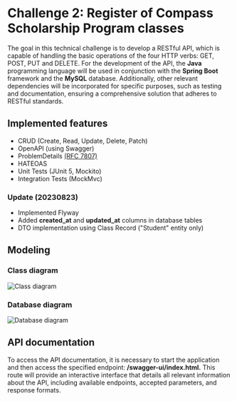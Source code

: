 # Challenge 2: Register of Compass Scholarship Program classes

The goal in this technical challenge is to develop a RESTful API, which is capable of handling the basic operations of the four HTTP verbs: GET, POST, PUT and DELETE. For the development of the API, the **Java** programming language will be used in conjunction with the **Spring Boot** framework and the **MySQL** database. Additionally, other relevant dependencies will be incorporated for specific purposes, such as testing and documentation, ensuring a comprehensive solution that adheres to RESTful standards.
## Implemented features

* CRUD (Create, Read, Update, Delete, Patch)  
* OpenAPI (using Swagger)  
* ProblemDetails [(RFC 7807)](https://datatracker.ietf.org/doc/html/rfc7807)  
* HATEOAS  
* Unit Tests (JUnit 5, Mockito)  
* Integration Tests (MockMvc)  

### Update (20230823)
* Implemented Flyway
* Added **created_at** and **updated_at** columns in database tables
* DTO implementation using Class Record ("Student" entity only)

## Modeling
### Class diagram
![Class diagram](https://raw.githubusercontent.com/kia735/Challenge_2/main/docs/class_diagram.png)

### Database diagram
![Database diagram](https://raw.githubusercontent.com/kia735/Challenge_2/main/docs/database_diagram.png)

## API documentation
To access the API documentation, it is necessary to start the application and then access the specified endpoint: **/swagger-ui/index.html.** This route will provide an interactive interface that details all relevant information about the API, including available endpoints, accepted parameters, and response formats.
